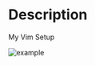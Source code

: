 # Description

My Vim Setup

![example](https://cloud.githubusercontent.com/assets/13816418/10991216/f8e6acd8-8489-11e5-94e8-e0308e8ab8e0.png)
